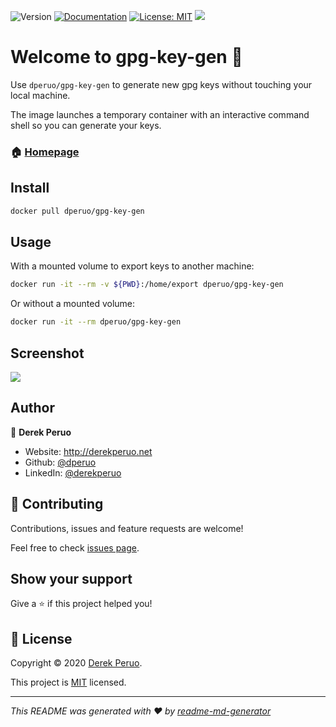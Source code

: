 ![Version](https://img.shields.io/badge/version-20.01-blue.svg?style=for-the-badge)
[![Documentation](https://img.shields.io/badge/documentation-yes-orange.svg?style=for-the-badge)](https://hub.docker.com/repository/docker/dperuo/gpg-key-gen)
[![License: MIT](https://img.shields.io/badge/License-MIT-yellow.svg?style=for-the-badge)](https://github.com/dperuo/dockerfiles/blob/master/LICENSE)
![](https://img.shields.io/github/last-commit/dperuo/dockerfiles?style=for-the-badge)

# Welcome to gpg-key-gen 👋

Use `dperuo/gpg-key-gen` to generate new gpg keys without touching your local machine. 

The image launches a temporary container with an interactive command shell so you can generate your keys.

### 🏠 [Homepage](https://hub.docker.com/r/dperuo/gpg-key-gen)

## Install

```sh
docker pull dperuo/gpg-key-gen
```

## Usage

With a mounted volume to export keys to another machine:

```sh
docker run -it --rm -v ${PWD}:/home/export dperuo/gpg-key-gen
```

Or without a mounted volume:

```sh
docker run -it --rm dperuo/gpg-key-gen
```

## Screenshot

![](https://p66.f3.n0.cdn.getcloudapp.com/items/E0uqW5pW/screenshot-gpg-key-gen.png)

## Author

👤 **Derek Peruo**

* Website: http://derekperuo.net
* Github: [@dperuo](https://github.com/dperuo)
* LinkedIn: [@derekperuo](https://linkedin.com/in/derekperuo)

## 🤝 Contributing

Contributions, issues and feature requests are welcome!

Feel free to check [issues page](https://github.com/dperuo/dockerfiles/issues). 

## Show your support

Give a ⭐️ if this project helped you!


## 📝 License

Copyright © 2020 [Derek Peruo](https://github.com/dperuo).

This project is [MIT](https://github.com/dperuo/dockerfiles/blob/master/LICENSE) licensed.

***
_This README was generated with ❤️ by [readme-md-generator](https://github.com/kefranabg/readme-md-generator)_
